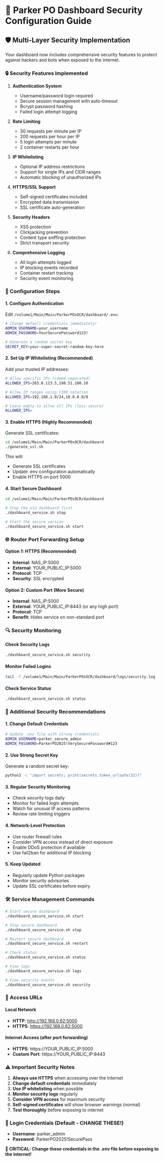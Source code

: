 # 🔐 Parker PO Dashboard Security Configuration Guide

## 🛡️ Multi-Layer Security Implementation

Your dashboard now includes comprehensive security features to protect against hackers and bots when exposed to the internet.

### 🔒 Security Features Implemented

1. **Authentication System**
   - Username/password login required
   - Secure session management with auto-timeout
   - Bcrypt password hashing
   - Failed login attempt logging

2. **Rate Limiting**
   - 30 requests per minute per IP
   - 200 requests per hour per IP
   - 5 login attempts per minute
   - 2 container restarts per hour

3. **IP Whitelisting**
   - Optional IP address restrictions
   - Support for single IPs and CIDR ranges
   - Automatic blocking of unauthorized IPs

4. **HTTPS/SSL Support**
   - Self-signed certificates included
   - Encrypted data transmission
   - SSL certificate auto-generation

5. **Security Headers**
   - XSS protection
   - Clickjacking prevention
   - Content type sniffing protection
   - Strict transport security

6. **Comprehensive Logging**
   - All login attempts logged
   - IP blocking events recorded
   - Container restart tracking
   - Security event monitoring

### 🔧 Configuration Steps

#### 1. **Configure Authentication**
Edit `/volume1/Main/Main/ParkerPOsOCR/dashboard/.env`:

```bash
# Change default credentials immediately!
ADMIN_USERNAME=your_username
ADMIN_PASSWORD=YourSecurePassword123!

# Generate a random secret key
SECRET_KEY=your-super-secret-random-key-here
```

#### 2. **Set Up IP Whitelisting (Recommended)**
Add your trusted IP addresses:

```bash
# Allow specific IPs (comma-separated)
ALLOWED_IPS=203.0.113.5,198.51.100.10

# Allow IP ranges using CIDR notation
ALLOWED_IPS=192.168.1.0/24,10.0.0.0/8

# Leave empty to allow all IPs (less secure)
ALLOWED_IPS=
```

#### 3. **Enable HTTPS (Highly Recommended)**
Generate SSL certificates:

```bash
cd /volume1/Main/Main/ParkerPOsOCR/dashboard
./generate_ssl.sh
```

This will:
- Generate SSL certificates
- Update .env configuration automatically
- Enable HTTPS on port 5000

#### 4. **Start Secure Dashboard**
```bash
cd /volume1/Main/Main/ParkerPOsOCR/dashboard

# Stop the old dashboard first
./dashboard_service.sh stop

# Start the secure version
./dashboard_secure_service.sh start
```

### 🌐 Router Port Forwarding Setup

#### Option 1: HTTPS (Recommended)
- **Internal**: NAS_IP:5000
- **External**: YOUR_PUBLIC_IP:5000
- **Protocol**: TCP
- **Security**: SSL encrypted

#### Option 2: Custom Port (More Secure)
- **Internal**: NAS_IP:5000  
- **External**: YOUR_PUBLIC_IP:8443 (or any high port)
- **Protocol**: TCP
- **Benefit**: Hides service on non-standard port

### 🔍 Security Monitoring

#### Check Security Logs
```bash
./dashboard_secure_service.sh security
```

#### Monitor Failed Logins
```bash
tail -f /volume1/Main/Main/ParkerPOsOCR/dashboard/logs/security.log
```

#### Check Service Status
```bash
./dashboard_secure_service.sh status
```

### 🚨 Additional Security Recommendations

#### 1. **Change Default Credentials**
```bash
# Update .env file with strong credentials
ADMIN_USERNAME=parker_secure_admin
ADMIN_PASSWORD=ParkerPO2025!VerySecurePassword#123
```

#### 2. **Use Strong Secret Key**
Generate a random secret key:
```bash
python3 -c "import secrets; print(secrets.token_urlsafe(32))"
```

#### 3. **Regular Security Monitoring**
- Check security logs daily
- Monitor for failed login attempts
- Watch for unusual IP access patterns
- Review rate limiting triggers

#### 4. **Network-Level Protection**
- Use router firewall rules
- Consider VPN access instead of direct exposure
- Enable DDoS protection if available
- Use fail2ban for additional IP blocking

#### 5. **Keep Updated**
- Regularly update Python packages
- Monitor security advisories
- Update SSL certificates before expiry

### 🛠️ Service Management Commands

```bash
# Start secure dashboard
./dashboard_secure_service.sh start

# Stop secure dashboard  
./dashboard_secure_service.sh stop

# Restart secure dashboard
./dashboard_secure_service.sh restart

# Check status
./dashboard_secure_service.sh status

# View logs
./dashboard_secure_service.sh logs

# View security events
./dashboard_secure_service.sh security
```

### 🔗 Access URLs

#### Local Network
- **HTTP**: http://192.168.0.62:5000
- **HTTPS**: https://192.168.0.62:5000

#### Internet Access (after port forwarding)
- **HTTPS**: https://YOUR_PUBLIC_IP:5000
- **Custom Port**: https://YOUR_PUBLIC_IP:8443

### ⚠️ Important Security Notes

1. **Always use HTTPS** when accessing over the internet
2. **Change default credentials** immediately
3. **Use IP whitelisting** when possible
4. **Monitor security logs** regularly
5. **Consider VPN access** for maximum security
6. **Self-signed certificates** will show browser warnings (normal)
7. **Test thoroughly** before exposing to internet

### 🎯 Login Credentials (Default - CHANGE THESE!)

- **Username**: parker_admin
- **Password**: ParkerPO2025!SecurePass

**🚨 CRITICAL: Change these credentials in the .env file before exposing to the internet!**
